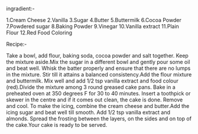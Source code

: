 ingradient:-

1.Cream Cheese
2.Vanilla
3.Sugar
4.Butter
5.Buttermilk
6.Cocoa Powder
7.Powdered sugar
8.Baking Powder
9.Vinegar
10.Vanilla extract
11.Plain Flour
12.Red Food Coloring

Recipe:-

Take a bowl, add flour, baking soda, cocoa powder and salt together. Keep the mixture aside.Mix the sugar in a different
 bowl and gently pour some oil and beat well. Whisk the batter properly and ensure that there are no lumps in the 
 mixture. Stir till it attains a balanced consistency.Add the flour mixture and buttermilk. Mix well and add 1/2 tsp 
 vanilla extract and food colour (red).Divide the mixture among 3 round greased cake pans. Bake in a preheated oven at 
 350 degrees F for 30 to 40 minutes. Insert a toothpick or skewer in the centre and if it comes out clean, the cake is 
 done. Remove and cool. To make the icing, combine the cream cheese and butter.Add the icing sugar and beat well till 
 smooth. Add 1/2 tsp vanilla extract and almonds. Spread the frosting between the layers, on the sides and on top of the 
 cake.Your cake is ready to be served.